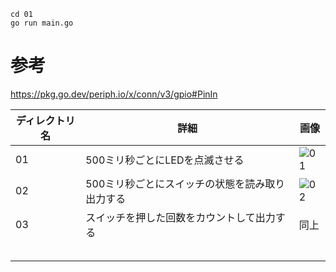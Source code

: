 ```
cd 01
go run main.go
```

# 参考
https://pkg.go.dev/periph.io/x/conn/v3/gpio#PinIn

| ディレクトリ名 | 詳細 | 画像
| --- | --- | ---
| 01 | 500ミリ秒ごとにLEDを点滅させる |![01](https://github.com/user-attachments/assets/cc7b3646-9d9c-48f1-b04e-7b7d87d28501)
| 02 | 500ミリ秒ごとにスイッチの状態を読み取り出力する | ![02](https://github.com/user-attachments/assets/18eb3f10-3f9d-4b30-b064-4f91910cbc7d)
| 03 | スイッチを押した回数をカウントして出力する | 同上 |
|  |  |  |
|  |  |  |
|  |  |  |
|  |  |  |
|  |  |  |

